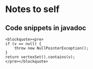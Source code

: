 # Notes to self

## Code snippets in javadoc

```
<blockquote><pre>
if (v == null) {
    throw new NullPointerException();
}
return vertexSet().contains(v);
</pre></blockquote>
```
